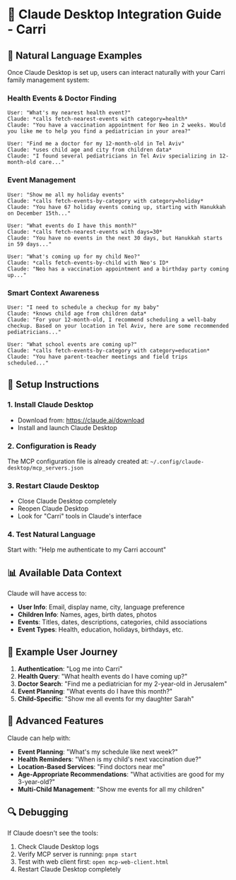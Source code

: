 # 🤖 Claude Desktop Integration Guide - Carri

## 🎯 **Natural Language Examples**

Once Claude Desktop is set up, users can interact naturally with your Carri family management system:

### **Health Events & Doctor Finding**
```
User: "What's my nearest health event?"
Claude: *calls fetch-nearest-events with category=health*
Claude: "You have a vaccination appointment for Neo in 2 weeks. Would you like me to help you find a pediatrician in your area?"

User: "Find me a doctor for my 12-month-old in Tel Aviv"
Claude: *uses child age and city from children data*
Claude: "I found several pediatricians in Tel Aviv specializing in 12-month-old care..."
```

### **Event Management**
```
User: "Show me all my holiday events"
Claude: *calls fetch-events-by-category with category=holiday*
Claude: "You have 67 holiday events coming up, starting with Hanukkah on December 15th..."

User: "What events do I have this month?"
Claude: *calls fetch-nearest-events with days=30*
Claude: "You have no events in the next 30 days, but Hanukkah starts in 59 days..."

User: "What's coming up for my child Neo?"
Claude: *calls fetch-events-by-child with Neo's ID*
Claude: "Neo has a vaccination appointment and a birthday party coming up..."
```

### **Smart Context Awareness**
```
User: "I need to schedule a checkup for my baby"
Claude: *knows child age from children data*
Claude: "For your 12-month-old, I recommend scheduling a well-baby checkup. Based on your location in Tel Aviv, here are some recommended pediatricians..."

User: "What school events are coming up?"
Claude: *calls fetch-events-by-category with category=education*
Claude: "You have parent-teacher meetings and field trips scheduled..."
```

## 🔧 **Setup Instructions**

### **1. Install Claude Desktop**
- Download from: https://claude.ai/download
- Install and launch Claude Desktop

### **2. Configuration is Ready**
The MCP configuration file is already created at:
`~/.config/claude-desktop/mcp_servers.json`

### **3. Restart Claude Desktop**
- Close Claude Desktop completely
- Reopen Claude Desktop
- Look for "Carri" tools in Claude's interface

### **4. Test Natural Language**
Start with: "Help me authenticate to my Carri account"

## 📊 **Available Data Context**

Claude will have access to:
- **User Info**: Email, display name, city, language preference
- **Children Info**: Names, ages, birth dates, photos
- **Events**: Titles, dates, descriptions, categories, child associations
- **Event Types**: Health, education, holidays, birthdays, etc.

## 🎯 **Example User Journey**

1. **Authentication**: "Log me into Carri"
2. **Health Query**: "What health events do I have coming up?"
3. **Doctor Search**: "Find me a pediatrician for my 2-year-old in Jerusalem"
4. **Event Planning**: "What events do I have this month?"
5. **Child-Specific**: "Show me all events for my daughter Sarah"

## 🚀 **Advanced Features**

Claude can help with:
- **Event Planning**: "What's my schedule like next week?"
- **Health Reminders**: "When is my child's next vaccination due?"
- **Location-Based Services**: "Find doctors near me"
- **Age-Appropriate Recommendations**: "What activities are good for my 3-year-old?"
- **Multi-Child Management**: "Show me events for all my children"

## 🔍 **Debugging**

If Claude doesn't see the tools:
1. Check Claude Desktop logs
2. Verify MCP server is running: `pnpm start`
3. Test with web client first: `open mcp-web-client.html`
4. Restart Claude Desktop completely
